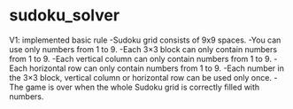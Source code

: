 # sudoku_solver
V1: implemented basic rule
-Sudoku grid consists of 9x9 spaces.
-You can use only numbers from 1 to 9.
-Each 3×3 block can only contain numbers from 1 to 9.
-Each vertical column can only contain numbers from 1 to 9.
-Each horizontal row can only contain numbers from 1 to 9.
-Each number in the 3×3 block, vertical column or horizontal row can be used only once.
-The game is over when the whole Sudoku grid is correctly filled with numbers.


